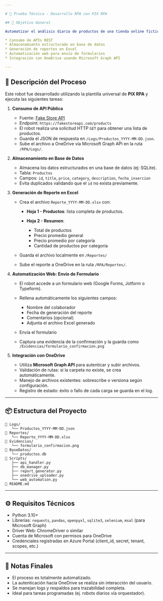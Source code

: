 ```yaml
---

# 🧠 Prueba Técnica - Desarrollo RPA con PIX RPA

## 🎯 Objetivo General

Automatizar el análisis diario de productos de una tienda online ficticia mediante un proceso RPA que integre:

* Consumo de APIs REST
* Almacenamiento estructurado en base de datos
* Generación de reportes en Excel
* Automatización web para envío de formularios
* Integración con OneDrive usando Microsoft Graph API

---
```


## 🧩 Descripción del Proceso

Este robot fue desarrollado utilizando la plantilla universal de **PIX RPA** y ejecuta las siguientes tareas:

1. **Consumo de API Pública**

   * Fuente: [Fake Store API](https://fakestoreapi.com/docs#tag/Products)
   * Endpoint: `https://fakestoreapi.com/products`
   * El robot realiza una solicitud HTTP `GET` para obtener una lista de productos.
   * Guarda el JSON de respuesta en `/Logs/Productos_YYYY-MM-DD.json`.
   * Sube el archivo a OneDrive vía Microsoft Graph API en la ruta `/RPA/Logs/`.

2. **Almacenamiento en Base de Datos**

   * Almacena los datos estructurados en una base de datos (ej: SQLite).
   * Tabla: `Productos`
   * Campos: `id`, `title`, `price`, `category`, `description`, `fecha_insercion`
   * Evita duplicados validando que el `id` no exista previamente.

3. **Generación de Reporte en Excel**

   * Crea el archivo `Reporte_YYYY-MM-DD.xlsx` con:

     * **Hoja 1 - Productos**: lista completa de productos.
     * **Hoja 2 - Resumen**:

       * Total de productos
       * Precio promedio general
       * Precio promedio por categoría
       * Cantidad de productos por categoría
   * Guarda el archivo localmente en `/Reportes/`
   * Sube el reporte a OneDrive en la ruta `/RPA/Reportes/`.

4. **Automatización Web: Envío de Formulario**

   * El robot accede a un formulario web (Google Forms, Jotform o Typeform).
   * Rellena automáticamente los siguientes campos:

     * Nombre del colaborador
     * Fecha de generación del reporte
     * Comentarios (opcional)
     * Adjunta el archivo Excel generado
   * Envía el formulario
   * Captura una evidencia de la confirmación y la guarda como `/Evidencias/formulario_confirmacion.png`

5. **Integración con OneDrive**

   * Utiliza **Microsoft Graph API** para autenticar y subir archivos.
   * Validación de rutas: si la carpeta no existe, se crea automáticamente.
   * Manejo de archivos existentes: sobrescribe o versiona según configuración.
   * Registro de estado: éxito o fallo de cada carga se guarda en el log.

---

## 📦 Estructura del Proyecto

```
📁 Logs/
   └── Productos_YYYY-MM-DD.json
📁 Reportes/
   └── Reporte_YYYY-MM-DD.xlsx
📁 Evidencias/
   └── formulario_confirmacion.png
📁 BaseDatos/
   └── productos.db
📁 Scripts/
   ├── api_handler.py
   ├── db_manager.py
   ├── report_generator.py
   ├── onedrive_uploader.py
   └── web_automation.py
📄 README.md
```

---

## ⚙️ Requisitos Técnicos

* Python 3.10+
* Librerías: `requests`, `pandas`, `openpyxl`, `sqlite3`, `selenium`, `msal` (para Microsoft Graph)
* Driver Web: ChromeDriver o similar
* Cuenta de Microsoft con permisos para OneDrive
* Credenciales registradas en Azure Portal (client\_id, secret, tenant, scopes, etc.)

---

## 📝 Notas Finales

* El proceso es totalmente automatizado.
* La autenticación hacia OneDrive se realiza sin interacción del usuario.
* Se manejan logs y respaldos para trazabilidad completa.
* Ideal para tareas programadas (ej. robots diarios vía orquestador).


